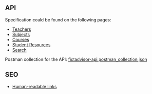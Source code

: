 ## API 

Specification could be found on the following pages:

 - [Teachers](docs/requests/teachers.md)
 - [Subjects](docs/requests/subjects.md)
 - [Courses](docs/requests/courses.md)
 - [Student Resources](docs/requests/student-resources.md)
 - [Search](docs/requests/search.md)

Postman collection for the API: [fictadvisor-api.postman_collection.json](docs/postman/fictadvisor-api.postman_collection.json)

## SEO

- [Human-readable links](docs/seo/links.md)